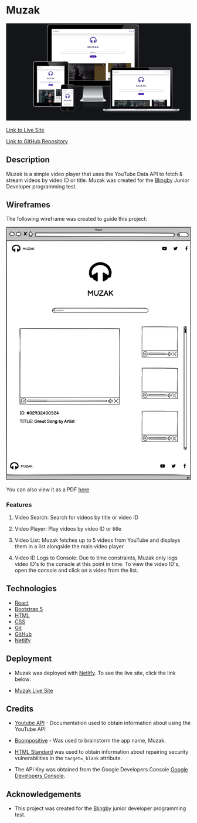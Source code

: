 # Muzak

![responsive-view](docs/muzak.png)

[Link to Live Site](https://muzak.netlify.app/)

[Link to GitHub Repository](https://github.com/alissatroiano/Junior-Dev-Test)

## Description

Muzak is a simple video player that uses the YouTube Data API to fetch & stream videos by video ID or title. Muzak was created for the [Blingby](https://blingby.com) Junior Developer programming test.

## Wireframes

The following wireframe was created to guide this project:

![wireframe](docs/wireframes/wireframe.jpg)

You can also view it as a PDF [here](docs/wireframes/muzak-wireframe.pdf)


### Features

1. Video Search: Search for videos by title or video ID

2. Video Player: Play videos by video ID or title

3. Video List: Muzak fetches up to 5 videos from YouTube and displays them in a list alongside the main video player

4. Video ID Logs to Console: Due to time constraints, Muzak only logs video ID's to the console at this point in time. To view the video ID's, open the console and click on a video from the list.

## Technologies

- [React](https://reactjs.org/)
- [Bootstrap 5](https://getbootstrap.com/)
- [HTML](https://www.w3.org/TR/html5/)
- [CSS](https://www.w3.org/Style/)
- [Git](https://git-scm.com/)
- [GitHub](https://github.com/)
- [Netlify](https://www.netlify.com/)

## Deployment

- Muzak was deployed with [Netlify](https://www.netlify.com/). To see the live site, click the link below:

- [Muzak Live Site](https://muzak.netlify.app/)

## Credits

- [Youtube API](https://developers.google.com/youtube/v3/docs/videos/list) - Documentation used to obtain information about using the YouTube API

- [Boompositive](https://boompositive.com/blogs/positivethesaurus/synonyms-for-music-words) - Was used to brainstorm the app name, Muzak.

- [HTML Standard](https://html.spec.whatwg.org/multipage/links.html#link-type-noopener) was used to obtain information about repairing security vulnerabilities in the `target=_blank` attribute.

- The API Key was obtained from the Google Developers Console [Google Developers Console](https://console.developers.google.com/).


## Acknowledgements

- This project was created for the [Blingby](https://blingby.com) junior developer programming test.